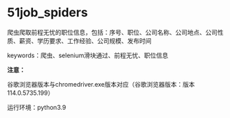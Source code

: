 

# 51job_spiders

爬虫爬取前程无忧的职位信息，包括：序号、职位、公司名称、公司地点、公司性质、薪资、学历要求、工作经验、公司规模、发布时间

keywords：爬虫、selenium滑块通过、前程无忧、职位信息

**注意：**

谷歌浏览器版本与chromedriver.exe版本对应（谷歌浏览器版本：版本 114.0.5735.199）

运行环境：python3.9
